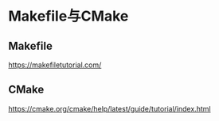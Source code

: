 # Makefile与CMake

## Makefile

https://makefiletutorial.com/

## CMake

https://cmake.org/cmake/help/latest/guide/tutorial/index.html
